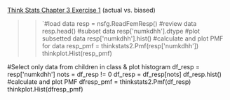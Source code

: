 [Think Stats Chapter 3 Exercise 1](http://greenteapress.com/thinkstats2/html/thinkstats2004.html#toc31) (actual vs. biased)

>> `#load data
resp = nsfg.ReadFemResp()
#review data
resp.head()
#subset data
resp['numkdhh'].dtype
#plot subsetted data
resp['numkdhh'].hist()
#calculate and plot PMF for data
resp_pmf = thinkstats2.Pmf(resp['numkdhh'])
thinkplot.Hist(resp_pmf)

#Select only data from children in class & plot histogram
df_resp = resp['numkdhh']
nots = df_resp != 0
df_resp = df_resp[nots]
df_resp.hist()
#calculate and plot PMF
dfresp_pmf = thinkstats2.Pmf(df_resp)
thinkplot.Hist(dfresp_pmf)

